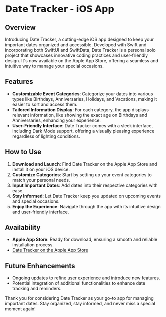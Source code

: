 # 𝗗𝗮𝘁𝗲 𝗧𝗿𝗮𝗰𝗸𝗲𝗿 - 𝗶𝗢𝗦 𝗔𝗽𝗽

## Overview

Introducing Date Tracker, a cutting-edge iOS app designed to keep your important dates organized and accessible. Developed with Swift and incorporating both SwiftUI and SwiftData, Date Tracker is a personal solo project that showcases innovative coding practices and user-friendly design. It's now available on the Apple App Store, offering a seamless and intuitive way to manage your special occasions.

## Features

- **Customizable Event Categories**: Categorize your dates into various types like Birthdays, Anniversaries, Holidays, and Vacations, making it easier to sort and access them.
- **Tailored Information Display**: For each category, the app displays relevant information, like showing the exact age on Birthdays and Anniversaries, enhancing your experience.
- **User-Friendly Interface**: Date Tracker comes with a sleek interface, including Dark Mode support, offering a visually pleasing experience regardless of lighting conditions.

## How to Use

1. **Download and Launch**: Find Date Tracker on the Apple App Store and install it on your iOS device.
2. **Customize Categories**: Start by setting up your event categories to match your personal needs.
3. **Input Important Dates**: Add dates into their respective categories with ease.
4. **Stay Informed**: Let Date Tracker keep you updated on upcoming events and special occasions.
5. **Enjoy the Experience**: Navigate through the app with its intuitive design and user-friendly interface.

## Availability

- **Apple App Store**: Ready for download, ensuring a smooth and reliable installation process.
- [Date Tracker on the Apple App Store](https://apps.apple.com/us/app/date-tracker-nonstickcode/id6470582718)


## Future Enhancements

- Ongoing updates to refine user experience and introduce new features.
- Potential integration of additional functionalities to enhance date tracking and reminders.

Thank you for considering Date Tracker as your go-to app for managing important dates. Stay organized, stay informed, and never miss a special moment again!
